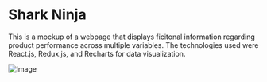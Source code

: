 # Shark Ninja

This is a mockup of a webpage that displays ficitonal information regarding product performance across multiple variables. The technologies used were React.js, Redux.js, and Recharts for data visualization.

![Image](./src/images/shark-ninja-mockup.gif)